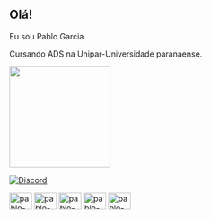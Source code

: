 ## Olá!

Eu sou Pablo Garcia

Cursando ADS na Unipar-Universidade paranaense.


<img height="180em" src="https://github-readme-stats.vercel.app/api/top-langs/?username=pabloaz10&layout=compact&theme=tokyonight"/>

[![Discord](https://img.shields.io/badge/Discord-7289DA?style=for-the-badge&logo=discord&logoColor=white)](discordapp.com/users/pablogod.)


<div>
<img align="center" alt="pablo-react" height="30" width="40" src="https://cdn.jsdelivr.net/gh/devicons/devicon@latest/icons/react/react-original.svg" />
<img align="center" alt="pablo-javascrypt" height="30" width="40" src="https://cdn.jsdelivr.net/gh/devicons/devicon@latest/icons/javascript/javascript-original.svg" />
<img align="center" alt="pablo-typescript" height="30" width="40" src="https://cdn.jsdelivr.net/gh/devicons/devicon@latest/icons/typescript/typescript-original.svg" />
<img align="center" alt="pablo-html" height="30" width="40" src="https://cdn.jsdelivr.net/gh/devicons/devicon/icons/html5/html5-original.svg"/>
<img align="center" alt="pablo-css" height="30" width="40" src="https://cdn.jsdelivr.net/gh/devicons/devicon@latest/icons/css3/css3-original.svg" />
</div>
